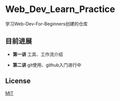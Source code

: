 # Web_Dev_Learn_Practice
学习Web-Dev-For-Beginners创建的仓库



## 目前进展

* **第一讲** 工具、工作流介绍	

* **第二讲** git使用、github入门进行中



## License

[MIT](https://choosealicense.com/licenses/mit/)